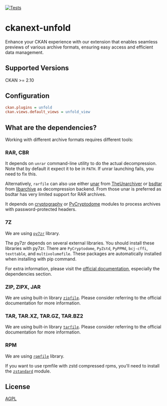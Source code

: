 [![Tests](https://github.com/mutantsan/ckanext-unfold/workflows/Tests/badge.svg?branch=master)](https://github.com/mutantsan/ckanext-unfold/actions)

# ckanext-unfold

Enhance your CKAN experience with our extension that enables seamless previews of various archive formats, ensuring easy access and efficient data management.

## Supported Versions

CKAN >= 2.10

## Configuration

```ini
ckan.plugins = unfold
ckan.views.default_views = unfold_view
```

## What are the dependencies?

Working with different archive formats requires different tools:

### RAR, CBR

It depends on `unrar` command-line utility to do the actual decompression. Note that by default it expect it to be in `PATH`.
If unrar launching fails, you need to fix this.

Alternatively, `rarfile` can also use either [unar](https://theunarchiver.com/command-line) from [TheUnarchiver](https://theunarchiver.com/) or
[bsdtar](https://github.com/libarchive/libarchive/wiki/ManPageBsdtar1) from [libarchive](https://www.libarchive.org/) as
decompression backend. From those unar is preferred as bsdtar has very limited support for RAR archives.

It depends on [cryptography](https://pypi.org/project/cryptography/) or [PyCryptodome](https://pypi.org/project/pycryptodome/)
modules to process archives with password-protected headers.

### 7Z

We are using [`py7zr`](https://py7zr.readthedocs.io/) library.

The py7zr depends on several external libraries. You should install these libraries with py7zr.
There are `PyCryptodome`, `PyZstd`, `PyPPMd`, `bcj-cffi`, `texttable`, and `multivolumefile`.
These packages are automatically installed when installing with pip command.

For extra information, please visit the [official documentation](https://py7zr.readthedocs.io/en/latest/user_guide.html#dependencies),
especially the dependencies section.

### ZIP, ZIPX, JAR

We are using built-in library [`zipfile`](https://docs.python.org/3/library/zipfile.html). Please consider referring to the official documentation for more information.

### TAR, TAR.XZ, TAR.GZ, TAR.BZ2

We are using built-in library [`tarfile`](https://docs.python.org/3/library/tarfile.html). Please consider referring to the official documentation for more information.

### RPM

We are using [`rpmfile`](https://github.com/srossross/rpmfile) library.

If you want to use rpmfile with zstd compressed rpms, you'll need to install the [`zstandard`](https://pypi.org/project/zstandard/) module.

## License

[AGPL](https://www.gnu.org/licenses/agpl-3.0.en.html)
